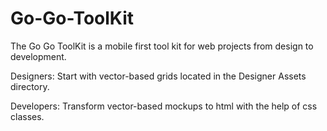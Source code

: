 # Go-Go-ToolKit

The Go Go ToolKit is a mobile first tool kit for web projects from design to development.

Designers: Start with vector-based grids located in the Designer Assets directory.

Developers: Transform vector-based mockups to html with the help of css classes.
